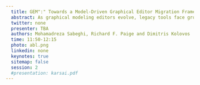 ```yaml
---
  title: GEM":" Towards a Model-Driven Graphical Editor Migration Framework
  abstract: As graphical modeling editors evolve, legacy tools face growing obsolescence, prompting the need for effective migration strategies. This paper introduces GEM, a model-driven migration framework that leverages a pivot model to enable reusable and extensible transformations across heterogeneous platforms. By preserving detailed visualization semantics and simplifying migration through an intermediary representation, GEM facilitates modernization of legacy editors. The paper also reviews existing pivot model approaches, outlines evaluation criteria for migration frameworks, and
  twitter: none
  presenter: TBA
  authors: Mohamadreza Sabeghi, Richard F. Paige and Dimitris Kolovos	
  time: 11:50-12:15
  photo: abl.png
  linkedin: none
  keynotes: true
  sitemap: false
  session: 2
  #presentation: karsai.pdf
---
```

